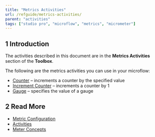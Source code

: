 ```yaml
---
title: "Metrics Activities"
url: /refguide/metrics-activities/
parent: "activities"
tags: ["studio pro", "microflow", "metrics", "micrometer"]
---
```


## 1 Introduction

The activities described in this document are in the **Metrics Activities** section of the **Toolbox**.

The following are the metrics activities you can use in your microflow:

* [Counter](/refguide/metrics-counter/) – increments a counter by the specified value
* [Increment Counter](/refguide/metrics-increment-counter/) – increments a counter by 1
* [Gauge](/refguide/metrics-gauge/) – specifies the value of a gauge

## 2 Read More

* [Metric Configuration](/refguide/metrics/)
* [Activities](/refguide/activities/)
* [Meter Concepts](https://micrometer.io/docs/concepts)
